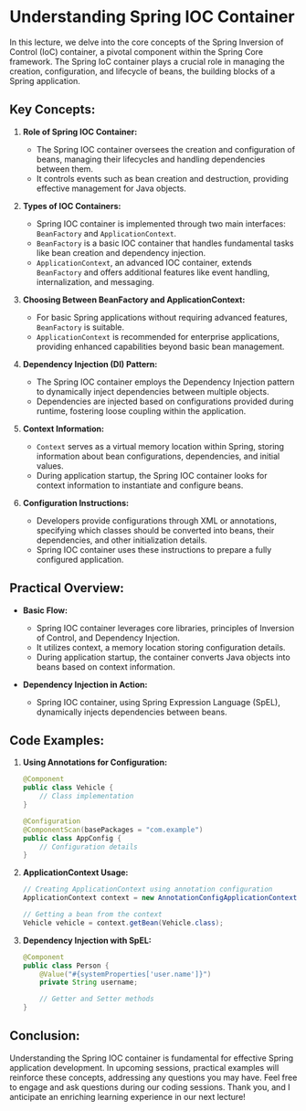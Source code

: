 # Understanding Spring IOC Container

In this lecture, we delve into the core concepts of the Spring Inversion of Control (IoC) container, a pivotal component within the Spring Core framework. The Spring IoC container plays a crucial role in managing the creation, configuration, and lifecycle of beans, the building blocks of a Spring application.

## Key Concepts:

1. **Role of Spring IOC Container:**
   - The Spring IOC container oversees the creation and configuration of beans, managing their lifecycles and handling dependencies between them.
   - It controls events such as bean creation and destruction, providing effective management for Java objects.

2. **Types of IOC Containers:**
   - Spring IOC container is implemented through two main interfaces: `BeanFactory` and `ApplicationContext`.
   - `BeanFactory` is a basic IOC container that handles fundamental tasks like bean creation and dependency injection.
   - `ApplicationContext`, an advanced IOC container, extends `BeanFactory` and offers additional features like event handling, internalization, and messaging.

3. **Choosing Between BeanFactory and ApplicationContext:**
   - For basic Spring applications without requiring advanced features, `BeanFactory` is suitable.
   - `ApplicationContext` is recommended for enterprise applications, providing enhanced capabilities beyond basic bean management.

4. **Dependency Injection (DI) Pattern:**
   - The Spring IOC container employs the Dependency Injection pattern to dynamically inject dependencies between multiple objects.
   - Dependencies are injected based on configurations provided during runtime, fostering loose coupling within the application.

5. **Context Information:**
   - `Context` serves as a virtual memory location within Spring, storing information about bean configurations, dependencies, and initial values.
   - During application startup, the Spring IOC container looks for context information to instantiate and configure beans.

6. **Configuration Instructions:**
   - Developers provide configurations through XML or annotations, specifying which classes should be converted into beans, their dependencies, and other initialization details.
   - Spring IOC container uses these instructions to prepare a fully configured application.

## Practical Overview:

- **Basic Flow:**
  - Spring IOC container leverages core libraries, principles of Inversion of Control, and Dependency Injection.
  - It utilizes context, a memory location storing configuration details.
  - During application startup, the container converts Java objects into beans based on context information.

- **Dependency Injection in Action:**
  - Spring IOC container, using Spring Expression Language (SpEL), dynamically injects dependencies between beans.

## Code Examples:

1. **Using Annotations for Configuration:**
   ```java
   @Component
   public class Vehicle {
       // Class implementation
   }

   @Configuration
   @ComponentScan(basePackages = "com.example")
   public class AppConfig {
       // Configuration details
   }
   ```

2. **ApplicationContext Usage:**
   ```java
   // Creating ApplicationContext using annotation configuration
   ApplicationContext context = new AnnotationConfigApplicationContext(AppConfig.class);

   // Getting a bean from the context
   Vehicle vehicle = context.getBean(Vehicle.class);
   ```

3. **Dependency Injection with SpEL:**
   ```java
   @Component
   public class Person {
       @Value("#{systemProperties['user.name']}")
       private String username;

       // Getter and Setter methods
   }
   ```

## Conclusion:

Understanding the Spring IOC container is fundamental for effective Spring application development. In upcoming sessions, practical examples will reinforce these concepts, addressing any questions you may have. Feel free to engage and ask questions during our coding sessions. Thank you, and I anticipate an enriching learning experience in our next lecture!